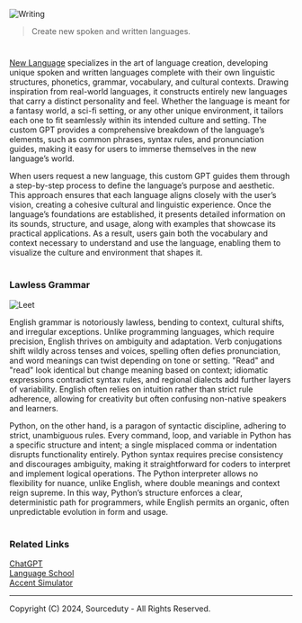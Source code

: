![Writing](https://github.com/user-attachments/assets/293c84a0-e7f5-409b-8d09-eafdb7bcac2b)

> Create new spoken and written languages.

#

[New Language](https://chatgpt.com/g/g-TPP2lgyyH-new-language) specializes in the art of language creation, developing unique spoken and written languages complete with their own linguistic structures, phonetics, grammar, vocabulary, and cultural contexts. Drawing inspiration from real-world languages, it constructs entirely new languages that carry a distinct personality and feel. Whether the language is meant for a fantasy world, a sci-fi setting, or any other unique environment, it tailors each one to fit seamlessly within its intended culture and setting. The custom GPT provides a comprehensive breakdown of the language’s elements, such as common phrases, syntax rules, and pronunciation guides, making it easy for users to immerse themselves in the new language’s world.

When users request a new language, this custom GPT guides them through a step-by-step process to define the language’s purpose and aesthetic. This approach ensures that each language aligns closely with the user’s vision, creating a cohesive cultural and linguistic experience. Once the language’s foundations are established, it presents detailed information on its sounds, structure, and usage, along with examples that showcase its practical applications. As a result, users gain both the vocabulary and context necessary to understand and use the language, enabling them to visualize the culture and environment that shapes it.

#
### Lawless Grammar

![Leet](https://github.com/user-attachments/assets/f71fafe3-9020-413b-939e-78db77979ba0)

English grammar is notoriously lawless, bending to context, cultural shifts, and irregular exceptions. Unlike programming languages, which require precision, English thrives on ambiguity and adaptation. Verb conjugations shift wildly across tenses and voices, spelling often defies pronunciation, and word meanings can twist depending on tone or setting. "Read" and "read" look identical but change meaning based on context; idiomatic expressions contradict syntax rules, and regional dialects add further layers of variability. English often relies on intuition rather than strict rule adherence, allowing for creativity but often confusing non-native speakers and learners.

Python, on the other hand, is a paragon of syntactic discipline, adhering to strict, unambiguous rules. Every command, loop, and variable in Python has a specific structure and intent; a single misplaced comma or indentation disrupts functionality entirely. Python syntax requires precise consistency and discourages ambiguity, making it straightforward for coders to interpret and implement logical operations. The Python interpreter allows no flexibility for nuance, unlike English, where double meanings and context reign supreme. In this way, Python’s structure enforces a clear, deterministic path for programmers, while English permits an organic, often unpredictable evolution in form and usage.

#
### Related Links

[ChatGPT](https://github.com/sourceduty/ChatGPT)
<br>
[Language School](https://github.com/sourceduty/Language_School)
<br>
[Accent Simulator](https://github.com/sourceduty/Accent_Simulator)

***
Copyright (C) 2024, Sourceduty - All Rights Reserved.
